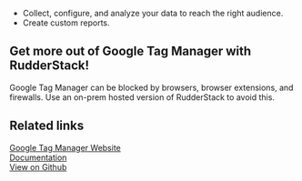 - Collect, configure, and analyze your data to reach the right audience.
- Create custom reports.

## Get more out of Google Tag Manager with RudderStack!

Google Tag Manager can be blocked by browsers, browser extensions, and firewalls. Use an on-prem hosted version of RudderStack to avoid this.

## Related links

[Google Tag Manager Website][]  
[Documentation][]  
[View on Github][]

[//]: # "These are reference links used in the body of this note and get stripped out when the markdown processor does its job. There is no need to format nicely because it shouldn't be seen. Thanks SO - http://stackoverflow.com/questions/4823468/store-comments-in-markdown-syntax"
[google tag manager website]: https://tagmanager.google.com/
[documentation]: https://docs.rudderstack.com/
[view on github]: https://github.com/rudderlabs/rudder-sdk-js/blob/master/integrations/gtm/browser.js
